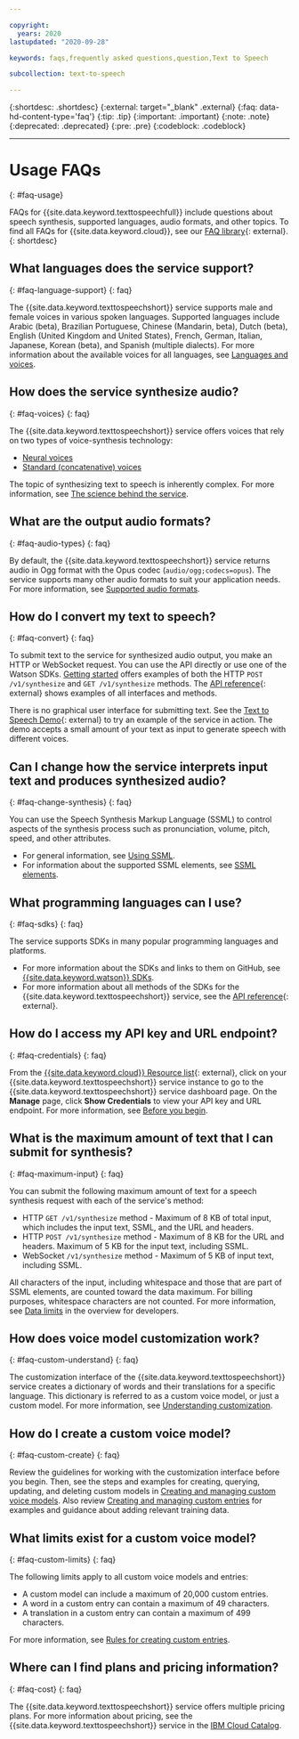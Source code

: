 ```yaml
---

copyright:
  years: 2020
lastupdated: "2020-09-28"

keywords: faqs,frequently asked questions,question,Text to Speech

subcollection: text-to-speech

---
```


{:shortdesc: .shortdesc}
{:external: target="_blank" .external}
{:faq: data-hd-content-type='faq'}
{:tip: .tip}
{:important: .important}
{:note: .note}
{:deprecated: .deprecated}
{:pre: .pre}
{:codeblock: .codeblock}

---

# Usage FAQs
{: #faq-usage}

FAQs for {{site.data.keyword.texttospeechfull}} include questions about speech synthesis, supported languages, audio formats, and other topics. To find all FAQs for {{site.data.keyword.cloud}}, see our [FAQ library](/docs/faqs){: external}.
{: shortdesc}

## What languages does the service support?
{: #faq-language-support}
{: faq}

The {{site.data.keyword.texttospeechshort}} service supports male and female voices in various spoken languages. Supported languages include Arabic (beta), Brazilian Portuguese, Chinese (Mandarin, beta), Dutch (beta), English (United Kingdom and United States), French, German, Italian, Japanese, Korean (beta), and Spanish (multiple dialects). For more information about the available voices for all languages, see [Languages and voices](/docs/text-to-speech?topic=text-to-speech-voices).

## How does the service synthesize audio?
{: #faq-voices}
{: faq}

The {{site.data.keyword.texttospeechshort}} service offers voices that rely on two types of voice-synthesis technology:

-   [Neural voices](/docs/text-to-speech?topic=text-to-speech-voices#neuralVoices)
-   [Standard (concatenative) voices](/docs/text-to-speech?topic=text-to-speech-voices#standardVoices)

The topic of synthesizing text to speech is inherently complex. For more information, see [The science behind the service](/docs/text-to-speech?topic=text-to-speech-science).

## What are the output audio formats?
{: #faq-audio-types}
{: faq}

By default, the {{site.data.keyword.texttospeechshort}} service returns audio in Ogg format with the Opus codec (`audio/ogg;codecs=opus`). The service supports many other audio formats to suit your application needs. For more information, see [Supported audio formats](/docs/text-to-speech?topic=text-to-speech-audioFormats#formatsSupported).

## How do I convert my text to speech?
{: #faq-convert}
{: faq}

To submit text to the service for synthesized audio output, you make an HTTP or WebSocket request. You can use the API directly or use one of the Watson SDKs. [Getting started](/docs/text-to-speech?topic=text-to-speech-gettingStarted) offers examples of both the HTTP `POST /v1/synthesize` and `GET /v1/synthesize` methods. The [API reference](/apidocs/text-to-speech){: external} shows examples of all interfaces and methods.

There is no graphical user interface for submitting text. See the [Text to Speech Demo](https://text-to-speech-demo.ng.bluemix.net/){: external} to try an example of the service in action. The demo accepts a small amount of your text as input to generate speech with different voices.

## Can I change how the service interprets input text and produces synthesized audio?
{: #faq-change-synthesis}
{: faq}

You can use the Speech Synthesis Markup Language (SSML) to control aspects of the synthesis process such as pronunciation, volume, pitch, speed, and other attributes.

-   For general information, see [Using SSML](/docs/text-to-speech?topic=text-to-speech-ssml).
-   For information about the supported SSML elements, see [SSML elements](/docs/text-to-speech?topic=text-to-speech-elements).

## What programming languages can I use?
{: #faq-sdks}
{: faq}

The service supports SDKs in many popular programming languages and platforms.

-   For more information about the SDKs and links to them on GitHub, see [{{site.data.keyword.watson}} SDKs](/docs/text-to-speech?topic=watson-using-sdks).
-   For more information about all methods of the SDKs for the {{site.data.keyword.texttospeechshort}} service, see the [API reference](/apidocs/text-to-speech){: external}.

## How do I access my API key and URL endpoint?
{: #faq-credentials}
{: faq}

From the [{{site.data.keyword.cloud}} Resource list](https://{DomainName}/resources){: external}, click on your {{site.data.keyword.texttospeechshort}} service instance to go to the {{site.data.keyword.texttospeechshort}} service dashboard page. On the **Manage** page, click **Show Credentials** to view your API key and URL endpoint. For more information, see [Before you begin](/docs/text-to-speech?topic=text-to-speech-gettingStarted#before-you-begin).

## What is the maximum amount of text that I can submit for synthesis?
{: #faq-maximum-input}
{: faq}

You can submit the following maximum amount of text for a speech synthesis request with each of the service's method:

-   HTTP `GET /v1/synthesize` method - Maximum of 8 KB of total input, which includes the input text, SSML, and the URL and headers.
-   HTTP `POST /v1/synthesize` method - Maximum of 8 KB for the URL and headers. Maximum of 5 KB for the input text, including SSML.
-   WebSocket `/v1/synthesize` method - Maximum of 5 KB of input text, including SSML.

All characters of the input, including whitespace and those that are part of SSML elements, are counted toward the data maximum. For billing purposes, whitespace characters are not counted. For more information, see [Data limits](/docs/text-to-speech?topic=text-to-speech-overview#data-limits) in the overview for developers.

## How does voice model customization work?
{: #faq-custom-understand}
{: faq}

The customization interface of the {{site.data.keyword.texttospeechshort}} service creates a dictionary of words and their translations for a specific language. This dictionary is referred to as a custom voice model, or just a custom model. For more information, see [Understanding customization](/docs/text-to-speech?topic=text-to-speech-customIntro).

## How do I create a custom voice model?
{: #faq-custom-create}
{: faq}

Review the guidelines for working with the customization interface before you begin. Then, see the steps and examples for creating, querying, updating, and deleting custom models in [Creating and managing custom voice models](/docs/text-to-speech?topic=text-to-speech-customModels). Also review [Creating and managing custom entries](/docs/text-to-speech?topic=text-to-speech-customWords) for examples and guidance about adding relevant training data.

## What limits exist for a custom voice model?
{: #faq-custom-limits}
{: faq}

The following limits apply to all custom voice models and entries:

-   A custom model can include a maximum of 20,000 custom entries.
-   A word in a custom entry can contain a maximum of 49 characters.
-   A translation in a custom entry can contain a maximum of 499 characters.

For more information, see [Rules for creating custom entries](/docs/text-to-speech?topic=text-to-speech-rules).

## Where can I find plans and pricing information?
{: #faq-cost}
{: faq}

The {{site.data.keyword.texttospeechshort}} service offers multiple pricing plans. For more information about pricing, see the {{site.data.keyword.texttospeechshort}} service in the [IBM Cloud Catalog](https://cloud.ibm.com/catalog/text-to-speech).
